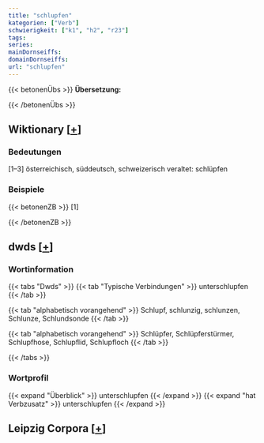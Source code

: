 ```yaml
---
title: "schlupfen"
kategorien: ["Verb"]
schwierigkeit: ["k1", "h2", "r23"]
tags:
series:
mainDornseiffs:
domainDornseiffs:
url: "schlupfen"
---
```


{{< betonenÜbs >}}
**Übersetzung:**  
  
{{< /betonenÜbs >}}

## Wiktionary [[+](https://de.wiktionary.org/wiki/schlupfen)]

### Bedeutungen
[1–3] österreichisch, süddeutsch, schweizerisch veraltet: schlüpfen  

### Beispiele
{{< betonenZB >}}
[1]  

{{< /betonenZB >}}


## dwds [[+](https://www.dwds.de/wb/schlupfen)]

### Wortinformation
{{< tabs "Dwds" >}}
{{< tab "Typische Verbindungen" >}}
unterschlupfen
{{< /tab >}}

{{< tab "alphabetisch vorangehend" >}}
Schlupf, schlunzig, schlunzen, Schlunze, Schlundsonde
{{< /tab >}}

{{< tab "alphabetisch vorangehend" >}}
Schlüpfer, Schlüpferstürmer, Schlupfhose, Schlupflid, Schlupfloch
{{< /tab >}}

{{< /tabs >}}

### Wortprofil
{{< expand "Überblick" >}} unterschlupfen {{< /expand >}}
{{< expand "hat Verbzusatz" >}} unterschlupfen {{< /expand >}}

## Leipzig Corpora [[+](https://corpora.uni-leipzig.de/en/res?word=schlupfen&corpusId=deu_newscrawl-public_2018)]


